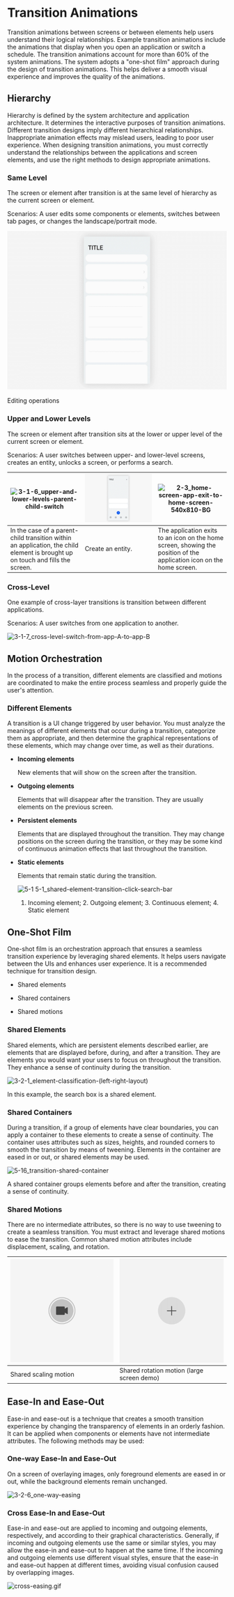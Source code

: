 # Transition Animations

Transition animations between screens or between elements help users understand their logical relationships. Example transition animations include the animations that display when you open an application or switch a schedule. The transition animations account for more than 60% of the system animations. The system adopts a "one-shot film" approach during the design of transition animations. This helps deliver a smooth visual experience and improves the quality of the animations.


## Hierarchy

Hierarchy is defined by the system architecture and application architecture. It determines the interactive purposes of transition animations. Different transition designs imply different hierarchical relationships. Inappropriate animation effects may mislead users, leading to poor user experience. When designing transition animations, you must correctly understand the relationships between the applications and screen elements, and use the right methods to design appropriate animations.


### Same Level

The screen or element after transition is at the same level of hierarchy as the current screen or element.

Scenarios: A user edits some components or elements, switches between tab pages, or changes the landscape/portrait mode.

![3-1-2_same-level-edit](figures/3-1-2_same-level-edit.gif)

Editing operations


### Upper and Lower Levels

The screen or element after transition sits at the lower or upper level of the current screen or element.

Scenarios: A user switches between upper- and lower-level screens, creates an entity, unlocks a screen, or performs a search.

| ![3-1-6_upper-and-lower-levels-parent-child-switch](figures/3-1-6_upper-and-lower-levels-parent-child-switch.gif) | ![create-entity-transition](figures/create-entity-transition.gif) | ![2-3_home-screen-app-exit-to-home-screen-540x810-BG](figures/2-3_home-screen-app-exit-to-home-screen-540x810-BG.gif) |
| ------------------------------------------------------------ | ------------------------------------------------------------ | ------------------------------------------------------------ |
| In the case of a parent-child transition within an application, the child element is brought up on touch and fills the screen. | Create an entity.                                            | The application exits to an icon on the home screen, showing the position of the application icon on the home screen. |


### Cross-Level

One example of cross-layer transitions is transition between different applications.

Scenarios: A user switches from one application to another.

![3-1-7_cross-level-switch-from-app-A-to-app-B](figures/3-1-7_cross-level-switch-from-app-A-to-app-B.gif)


## Motion Orchestration

In the process of a transition, different elements are classified and motions are coordinated to make the entire process seamless and properly guide the user's attention.


### Different Elements

A transition is a UI change triggered by user behavior. You must analyze the meanings of different elements that occur during a transition, categorize them as appropriate, and then determine the graphical representations of these elements, which may change over time, as well as their durations.

- **Incoming elements**

  New elements that will show on the screen after the transition.

- **Outgoing elements**

  Elements that will disappear after the transition. They are usually elements on the previous screen.

- **Persistent elements**

  Elements that are displayed throughout the transition. They may change positions on the screen during the transition, or they may be some kind of continuous animation effects that last throughout the transition.

- **Static elements**

  Elements that remain static during the transition.

  ![5-1 5-1_shared-element-transition-click-search-bar](figures/5-1_shared-element-transition-click-search-bar.gif)

  1. Incoming element; 2. Outgoing element; 3. Continuous element; 4. Static element


## One-Shot Film

One-shot film is an orchestration approach that ensures a seamless transition experience by leveraging shared elements. It helps users navigate between the UIs and enhances user experience. It is a recommended technique for transition design.

- Shared elements

- Shared containers

- Shared motions


### Shared Elements

Shared elements, which are persistent elements described earlier, are elements that are displayed before, during, and after a transition. They are elements you would want your users to focus on throughout the transition. They enhance a sense of continuity during the transition.

![3-2-1_element-classification-(left-right-layout)](figures/3-2-1_element-classification-(left-right-layout).gif)

In this example, the search box is a shared element.


### Shared Containers

During a transition, if a group of elements have clear boundaries, you can apply a container to these elements to create a sense of continuity. The container uses attributes such as sizes, heights, and rounded corners to smooth the transition by means of tweening. Elements in the container are eased in or out, or shared elements may be used.

![5-16_transition-shared-container](figures/5-16_transition-shared-container.gif)

A shared container groups elements before and after the transition, creating a sense of continuity.


### Shared Motions

There are no intermediate attributes, so there is no way to use tweening to create a seamless transition. You must extract and leverage shared motions to ease the transition. Common shared motion attributes include displacement, scaling, and rotation.

| ![5-7_transition-shared-scaling-camera-shutter-button_v2](figures/5-7_transition-shared-scaling-camera-shutter-button_v2.gif) | ![5-8_transition-shared-rotation-FAB_v3](figures/5-8_transition-shared-rotation-FAB_v3.gif) |
| -------- | -------- |
| Shared scaling motion| Shared rotation motion (large screen demo)|


## Ease-In and Ease-Out

Ease-in and ease-out is a technique that creates a smooth transition experience by changing the transparency of elements in an orderly fashion. It can be applied when components or elements have not intermediate attributes. The following methods may be used:


### One-way Ease-In and Ease-Out

On a screen of overlaying images, only foreground elements are eased in or out, while the background elements remain unchanged.

![3-2-6_one-way-easing](figures/3-2-6_one-way-easing.gif)


### Cross Ease-In and Ease-Out

Ease-in and ease-out are applied to incoming and outgoing elements, respectively, and according to their graphical characteristics. Generally, if incoming and outgoing elements use the same or similar styles, you may allow the ease-in and ease-out to happen at the same time. If the incoming and outgoing elements use different visual styles, ensure that the ease-in and ease-out happen at different times, avoiding visual confusion caused by overlapping images.

![cross-easing.gif](figures/cross-easing.gif)

 <!--no_check--> 